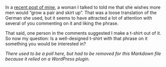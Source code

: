 In a [recent post of mine](https://www.the-beskirted-man.com/skirts-and-dresses/a-boy-in-a-dress-at-daycare/), a woman I talked to told me that she wishes more men would “grow a pair and skirt up”. That was a loose translation of the German she used, but it seems to have attracted a lot of attention with several of you commenting on it and liking the phrase.

That said, one person in the comments suggested I make a t-shirt out of it. So now my question: Is a well-designed t-shirt with that phrase on it something you would be interested in?

*There used to be a poll here, but had to be removed for this Markdown file because it relied on a WordPress plugin.*